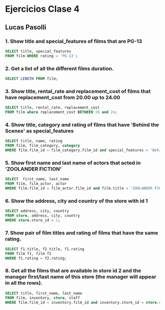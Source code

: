 # Ejercicios Clase 4 

## Lucas Pasolli

### 1. Show title and special_features of films that are PG-13
```sql
SELECT title, special_features
FROM film WHERE rating = 'PG-13';
```
### 2. Get a list of all the different films duration.
```sql
SELECT LENGTH FROM film;
```
### 3. Show title, rental_rate and replacement_cost of films that have replacement_cost from 20.00 up to 24.00
```sql
SELECT title, rental_rate, replacement_cost 
FROM film where replacement_cost BETWEEN 20 and 24;
```
### 4. Show title, category and rating of films that have 'Behind the Scenes' as special_features
```sql
SELECT title, name, rating
FROM film, film_category, category
WHERE film.film_id = film_category.film_id and special_features = 'Behind the Scenes';
```
### 5. Show first name and last name of actors that acted in 'ZOOLANDER FICTION'
```sql
SELECT  first_name, last_name
FROM film, film_actor, actor
WHERE film.film_id = film_actor.film_id and film.title = 'ZOOLANDER FICTION';
```
### 6. Show the address, city and country of the store with id 1
```sql
SELECT address, city, country
FROM store, address, city, country
WHERE store.store_id = 1;
```
### 7.  Show pair of film titles and rating of films that have the same rating.
```sql
SELECT f1.title, f2.title, f1.rating 
FROM film f1, film f2
WHERE f1.rating = f2.rating;
```
### 8. Get all the films that are available in store id 2 and the manager first/last name of this store (the manager will appear in all the rows).
```sql
SELECT title, first_name, last_name
FROM film, inventory, store, staff
WHERE film.film_id = inventory.film_id and inventory.store_id = store.store_id and store.manager_staff_id = staff.staff_id and store.store_id = 2;
```





